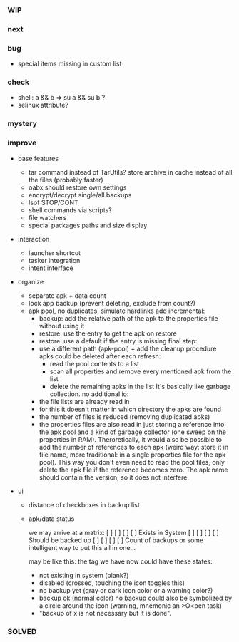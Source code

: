 
### WIP

### next

### bug

* special items missing in custom list

### check

* shell: a && b => su a && su b ?
* selinux attribute?

### mystery

### improve

* base features
    * tar command instead of TarUtils? store archive in cache instead of all the files (probably faster)
    * oabx should restore own settings
    * encrypt/decrypt single/all backups
    * lsof STOP/CONT
    * shell commands via scripts?
    * file watchers
    * special packages paths and size display

* interaction
    * launcher shortcut
    * tasker integration
    * intent interface

* organize 
    * separate apk + data count
    * lock app backup (prevent deleting, exclude from count?)
    * apk pool, no duplicates, simulate hardlinks
        add incremental:
        * backup: add the relative path of the apk to the properties file without using it
        * restore: use the entry to get the apk on restore
        * restore: use a default if the entry is missing
        final step:
        * use a different path (apk-pool) + add the cleanup procedure
        apks could be deleted after each refresh:
            * read the pool contents to a list
            * scan all properties and remove every mentioned apk from the list
            * delete the remaining apks in the list
        It's basically like garbage collection.
        no additional io:
        * the file lists are already read in
        * for this it doesn't matter in which directory the apks are found
        * the number of files is reduced (removing duplicated apks)
        * the properties files are also read in
        just storing a reference into the apk pool and a kind of garbage collector
        (one sweep on the properties in RAM).
        Theroretically, it would also be possible to add the number of references to each apk
        (weird way: store it in file name,
         more traditional: in a single properties file for the apk pool).
        This way you don't even need to read the pool files,
        only delete the apk file if the reference becomes zero.
        The apk name should contain the version, so it does not interfere.

* ui
    * distance of checkboxes in backup list

    * apk/data status
    
        we may arrive at a matrix:
        [ ] [ ] [ ] [ ] Exists in System
        [ ] [ ] [ ] [ ] Should be backed up
        [ ] [ ] [ ] [ ] Count of backups
        or some intelligent way to put this all in one...
    
        may be like this:
        the tag we have now could have these states:
        - not existing in system (blank?)
        - disabled (crossed, touching the icon toggles this)
        - no backup yet (gray or dark icon color or a warning color?)
        - backup ok (normal color)
        no backup could also be symbolized by a circle around the icon (warning, mnemonic an >O<pen task)
    
        * "backup of x is not necessary but it is done".

### SOLVED



